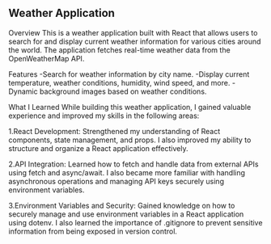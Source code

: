 ## Weather Application
Overview
This is a weather application built with React that allows users to search for and display current weather information for various cities around the world. The application fetches real-time weather data from the OpenWeatherMap API.

Features
-Search for weather information by city name.
-Display current temperature, weather conditions, humidity, wind speed, and more.
-Dynamic background images based on weather conditions.


What I Learned
While building this weather application, I gained valuable experience and improved my skills in the following areas:

1.React Development: Strengthened my understanding of React components, state management, and props. I also improved my ability to structure and organize a React application effectively.

2.API Integration: Learned how to fetch and handle data from external APIs using fetch and async/await. I also became more familiar with handling asynchronous operations and managing API keys securely using environment variables.

3.Environment Variables and Security: Gained knowledge on how to securely manage and use environment variables in a React application using dotenv. I also learned the importance of .gitignore to prevent sensitive information from being exposed in version control.

